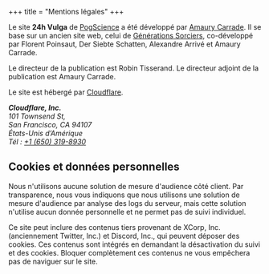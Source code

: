+++
title = "Mentions légales"
+++

Le site **24h Vulga** de [PogScience](https://pogscience.org) a été développé par [Amaury Carrade](https://amaury.carrade.eu).
Il se base sur un ancien site web, celui de [Générations Sorciers](https://web.archive.org/web/20210824070452/https://generations-sorciers.fr/),
co-développé par Florent Poinsaut, Der Siebte Schatten, Alexandre Arrivé et Amaury Carrade.

Le directeur de la publication est Robin Tisserand. Le directeur adjoint de la publication est Amaury Carrade.

Le site est hébergé par [Cloudflare](https://www.cloudflare.com).

<address>
    <strong>Cloudflare, Inc.</strong><br />
    101 Townsend St,<br />
    San Francisco, CA 94107<br />
    États-Unis d’Amérique<br />
    Tél : <a href="tel:+1 (650) 319-8930">+1 (650) 319-8930</a>
</address>


## Cookies et données personnelles

Nous n'utilisons aucune solution de mesure d'audience côté client. Par transparence, nous vous indiquons que nous utilisons
une solution de mesure d'audience par analyse des logs du serveur, mais cette solution n'utilise aucun donnée personnelle
et ne permet pas de suivi individuel.

Ce site peut inclure des contenus tiers provenant de XCorp, Inc. (anciennement Twitter, Inc.) et Discord, Inc., qui
peuvent déposer des cookies. Ces contenus sont intégrés en demandant la désactivation du suivi et des cookies. Bloquer
complètement ces contenus ne vous empêchera pas de naviguer sur le site.
